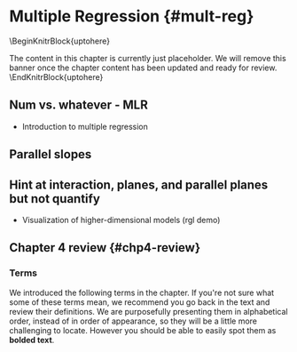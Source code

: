 # Multiple Regression {#mult-reg}

\BeginKnitrBlock{uptohere}<div class="uptohere">The content in this chapter is currently just placeholder. We will remove this banner once the chapter content has been updated and ready for review.</div>\EndKnitrBlock{uptohere}

## Num vs. whatever - MLR

- Introduction to multiple regression

## Parallel slopes

## Hint at interaction, planes, and parallel planes but not quantify

- Visualization of higher-dimensional models (rgl demo)



## Chapter 4 review {#chp4-review}

### Terms

We introduced the following terms in the chapter. 
If you're not sure what some of these terms mean, we recommend you go back in the text and review their definitions.
We are purposefully presenting them in alphabetical order, instead of in order of appearance, so they will be a little more challenging to locate. 
However you should be able to easily spot them as **bolded text**.


